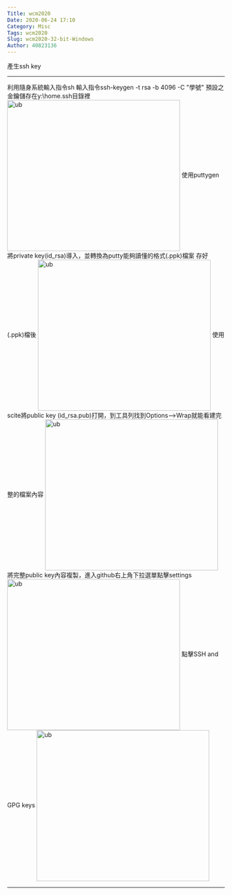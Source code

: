 ```yaml
---
Title: wcm2020
Date: 2020-06-24 17:10
Category: Misc
Tags: wcm2020
Slug: wcm2020-32-bit-Windows
Author: 40823136
---
```



<!-- PELICAN_END_SUMMARY -->

產生ssh key

----

利用隨身系統輸入指令sh
輸入指令ssh-keygen -t rsa -b 4096 -C "學號"
預設之金鑰儲存在y:\home\.ssh目錄裡
<img src="https://40823136.github.io/wcm2020/images/12.png" width="400" height="350" alt="ub" align=center>
使用puttygen將private key(id_rsa)導入，並轉換為putty能夠讀懂的格式(.ppk)檔案
存好(.ppk)檔後
<img src="https://40823136.github.io/wcm2020/images/132.png" width="400" height="350" alt="ub" align=center>
使用scite將public key (id_rsa.pub)打開，到工具列找到Options-->Wrap就能看建完整的檔案內容
<img src="https://40823136.github.io/wcm2020/images/456.png" width="400" height="350" alt="ub" align=center>
將完整public key內容複製，進入github右上角下拉選單點擊settings
<img src="https://40823136.github.io/wcm2020/images/478.png" width="400" height="350" alt="ub" align=center>
點擊SSH and GPG keys
<img src="https://40823136.github.io/wcm2020/images/458.png" width="400" height="350" alt="ub" align=center>

----


